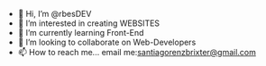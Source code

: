 - 👋 Hi, I’m @rbesDEV
- 👀 I’m interested in creating WEBSITES
- 🌱 I’m currently learning Front-End
- 💞️ I’m looking to collaborate on Web-Developers
- 📫 How to reach me... email me:santiagorenzbrixter@gmail.com

<!---
rbesDEV/rbesDEV is a ✨ special ✨ repository because its `README.md` (this file) appears on your GitHub profile.
You can click the Preview link to take a look at your changes.
--->
